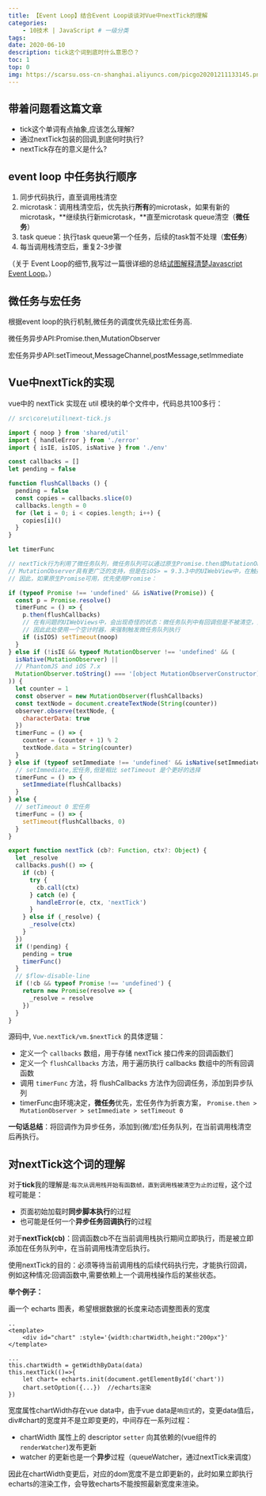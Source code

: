 ```yaml
---
title: 【Event Loop】结合Event Loop谈谈对Vue中nextTick的理解
categories:
    - 10技术 | JavaScript # 一级分类
tags:
date: 2020-06-10
description: tick这个词到底时什么意思😯？
toc: 1
top: 0
img: https://scarsu.oss-cn-shanghai.aliyuncs.com/picgo20201211133145.png
---
```

## 带着问题看这篇文章
- tick这个单词有点抽象,应该怎么理解?
- 通过nextTick包装的回调,到底何时执行?
- nextTick存在的意义是什么?

## event loop 中任务执行顺序

1. 同步代码执行，直至调用栈清空
2. microtask：调用栈清空后，优先执行**所有**的microtask，如果有新的microtask，**继续执行新microtask，**直至microtask queue清空（**微任务**）
3. task queue：执行task queue第一个任务，后续的task暂不处理（**宏任务**）
4. 每当调用栈清空后，重复2-3步骤

（关于 Event Loop的细节,我写过一篇很详细的总结[试图解释清楚Javascript Event Loop](https://www.scarsu.com/event_loop/)。）

## 微任务与宏任务
根据event loop的执行机制,微任务的调度优先级比宏任务高.

微任务异步API:Promise.then,MutationObserver

宏任务异步API:setTimeout,MessageChannel,postMessage,setImmediate

## Vue中nextTick的实现

vue中的 nextTick 实现在 util 模块的单个文件中，代码总共100多行：

```javascript
// src\core\util\next-tick.js

import { noop } from 'shared/util'
import { handleError } from './error'
import { isIE, isIOS, isNative } from './env'

const callbacks = []
let pending = false

function flushCallbacks () {
  pending = false
  const copies = callbacks.slice(0)
  callbacks.length = 0
  for (let i = 0; i < copies.length; i++) {
    copies[i]()
  }
}

let timerFunc

// nextTick行为利用了微任务队列，微任务队列可以通过原生Promise.then或MutationObserver访问到。 
// MutationObserver具有更广泛的支持，但是在iOS> = 9.3.3中的UIWebView中，在触摸事件处理程序中触发时会发生错误。触发几次后，它将完全停止工作
// 因此，如果原生Promise可用，优先使用Promise：

if (typeof Promise !== 'undefined' && isNative(Promise)) {
  const p = Promise.resolve()
  timerFunc = () => {
    p.then(flushCallbacks)
    // 在有问题的UIWebViews中，会出现奇怪的状态：微任务队列中有回调但是不被清空，直到浏览器有其他任务，例如处理计时器
    // 因此此处使用一个空计时器，来强制触发微任务队列执行
    if (isIOS) setTimeout(noop)
  }
} else if (!isIE && typeof MutationObserver !== 'undefined' && (
  isNative(MutationObserver) ||
  // PhantomJS and iOS 7.x
  MutationObserver.toString() === '[object MutationObserverConstructor]'
)) {
  let counter = 1
  const observer = new MutationObserver(flushCallbacks)
  const textNode = document.createTextNode(String(counter))
  observer.observe(textNode, {
    characterData: true
  })
  timerFunc = () => {
    counter = (counter + 1) % 2
    textNode.data = String(counter)
  }
} else if (typeof setImmediate !== 'undefined' && isNative(setImmediate)) {
  // setImmediate,宏任务,但是相比 setTimeout 是个更好的选择
  timerFunc = () => {
    setImmediate(flushCallbacks)
  }
} else {
  // setTimeout 0 宏任务
  timerFunc = () => {
    setTimeout(flushCallbacks, 0)
  }
}

export function nextTick (cb?: Function, ctx?: Object) {
  let _resolve
  callbacks.push(() => {
    if (cb) {
      try {
        cb.call(ctx)
      } catch (e) {
        handleError(e, ctx, 'nextTick')
      }
    } else if (_resolve) {
      _resolve(ctx)
    }
  })
  if (!pending) {
    pending = true
    timerFunc()
  }
  // $flow-disable-line
  if (!cb && typeof Promise !== 'undefined') {
    return new Promise(resolve => {
      _resolve = resolve
    })
  }
}
```

源码中, `Vue.nextTick/vm.$nextTick` 的具体逻辑：

- 定义一个 `callbacks` 数组，用于存储 nextTick 接口传来的回调函数们
- 定义一个 `flushCallbacks`  方法，用于遍历执行 callbacks 数组中的所有回调函数
- 调用 `timerFunc` 方法，将 flushCallbacks  方法作为回调任务，添加到异步队列
- timerFunc由环境决定，**微任务**优先，宏任务作为折衷方案， `Promise.then > MutationObserver > setImmediate > setTimeout 0` 

**一句话总结**：将回调作为异步任务，添加到(微/宏)任务队列，在当前调用栈清空后再执行。

## 对nextTick这个词的理解

对于**tick**我的理解是:`每次从调用栈开始有函数帧，直到调用栈被清空为止的过程`，这个过程可能是：

- 页面初始加载时**同步脚本执行**的过程
- 也可能是任何一个**异步任务回调执行**的过程

对于**nextTick(cb)**：回调函数cb不在当前调用栈执行期间立即执行，而是被立即添加在任务队列中，在当前调用栈清空后执行。

使用nextTick的目的：必须等待当前调用栈的后续代码执行完，才能执行回调，例如这种情况:回调函数中,需要依赖上一个调用栈操作后的某些状态。

**举个例子：**

画一个 echarts 图表，希望根据数据的长度来动态调整图表的宽度


```
..
<template>
	<div id="chart" :style='{width:chartWidth,height:"200px"}' 
</template>

...
this.chartWidth = getWidthByData(data)
this.nextTick(()=>{
	let chart= echarts.init(document.getElementById('chart'))
	chart.setOption({...})  //echarts渲染
})
```
宽度属性chartWidth存在vue data中，由于vue data是`响应式`的，变更data值后，div#chart的宽度并不是立即变更的，中间存在一系列过程：

- chartWidth 属性上的 descriptor `setter` 向其依赖的(vue组件的`renderWatcher`)发布更新
- watcher 的更新也是一个**异步**过程（queueWatcher，通过nextTick来调度）

因此在chartWidth变更后，对应的dom宽度不是立即更新的，此时如果立即执行echarts的渲染工作，会导致echarts不能按照最新宽度来渲染。